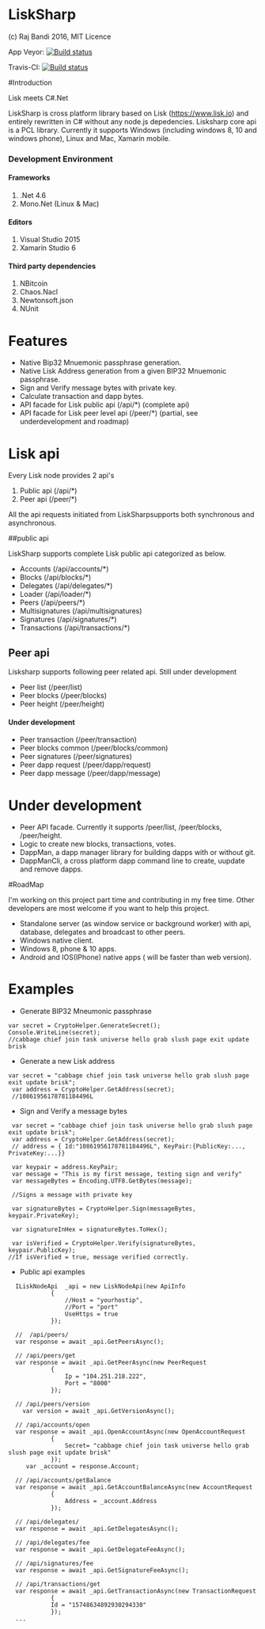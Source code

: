 # LiskSharp
(c) Raj Bandi 2016, MIT Licence

App Veyor: [![Build status](https://ci.appveyor.com/api/projects/status/ivsvl8jg4oi2mjq7?svg=true)](https://ci.appveyor.com/project/Rajbandi/lisksharp)

Travis-CI: [![Build status](https://travis-ci.org/Rajbandi/LiskSharp.svg?branch=master)](https://travis-ci.org/Rajbandi/LiskSharp)

#Introduction

Lisk meets C#.Net

LiskSharp is cross platform  library based on Lisk (https://www.lisk.io) and entirely rewritten in C# without any node.js depedencies. Lisksharp core api is a PCL library.  Currently it supports Windows (including windows 8, 10 and windows phone), Linux and Mac, Xamarin mobile. 

### Development Environment

#### Frameworks
1. .Net 4.6
2. Mono.Net (Linux & Mac)

#### Editors
1. Visual Studio 2015 
2. Xamarin Studio 6

#### Third party dependencies
1. NBitcoin
2. Chaos.Nacl
3. Newtonsoft.json
4. NUnit

# Features
- Native Bip32 Mnuemonic passphrase generation.
- Native Lisk Address generation from a given BIP32 Mnuemonic passphrase.
- Sign and Verify message bytes with private key. 
- Calculate transaction and dapp bytes.
- API facade for Lisk public api (/api/*) (complete api)
- API facade for Lisk peer level api (/peer/*) (partial, see underdevelopment and roadmap)

# Lisk api
Every Lisk node provides 2 api's 

1. Public api (/api/*)
2. Peer api (/peer/*)

All the api requests initiated from LiskSharpsupports both synchronous and asynchronous. 

##public api

LiskSharp supports complete Lisk public api categorized as below. 

- Accounts (/api/accounts/*)
- Blocks (/api/blocks/*)
- Delegates (/api/delegates/*)
- Loader (/api/loader/*)
- Peers (/api/peers/*)
- Multisignatures (/api/multisignatures)
- Signatures (/api/signatures/*)
- Transactions (/api/transactions/*)

## Peer api
Lisksharp supports following peer related api. Still under development

- Peer list (/peer/list)
- Peer blocks (/peer/blocks)
- Peer height (/peer/height) 

#### Under development
- Peer transaction (/peer/transaction)
- Peer blocks common (/peer/blocks/common)
- Peer signatures (/peer/signatures)
- Peer dapp request (/peer/dapp/request)
- Peer dapp message (/peer/dapp/message)


# Under development
- Peer API facade. Currently it supports /peer/list, /peer/blocks, /peer/height. 
- Logic to create new blocks,  transactions, votes.
- DappMan, a dapp manager library for building dapps with or without git.
- DappManCli, a cross platform dapp command line to create, uupdate and remove dapps.


#RoadMap 

I'm working on this project part time and contributing in my free time. Other developers are most welcome if you want to help this project.

- Standalone server (as window service or background worker) with api, database, delegates and broadcast to other peers.
- Windows native client.
- Windows 8, phone & 10 apps.
- Android and IOS(IPhone) native apps ( will be faster than web version).



# Examples

- Generate BIP32 Mneumonic passphrase
```
var secret = CryptoHelper.GenerateSecret(); 
Console.WriteLine(secret); 
//cabbage chief join task universe hello grab slush page exit update brisk
```
- Generate a new Lisk address
```
var secret = "cabbage chief join task universe hello grab slush page exit update brisk"; 
 var address = CryptoHelper.GetAddress(secret);
 //10861956178781184496L
 ```
- Sign and Verify a message bytes
```
 var secret = "cabbage chief join task universe hello grab slush page exit update brisk"; 
 var address = CryptoHelper.GetAddress(secret);
 // address = { Id:"10861956178781184496L", KeyPair:{PublicKey:..., PrivateKey:...}}
 
 var keypair = address.KeyPair;
 var message = "This is my first message, testing sign and verify"
 var messageBytes = Encoding.UTF8.GetBytes(message);
 
 //Signs a message with private key
 
 var signatureBytes = CryptoHelper.Sign(messageBytes, keypair.PrivateKey);
 
 var signatureInHex = signatureBytes.ToHex();
 
 var isVerified = CryptoHelper.Verify(signatureBytes, keypair.PublicKey);
//If isVerified = true, message verified correctly. 

 ```
- Public api examples

```
  ILiskNodeApi  _api = new LiskNodeApi(new ApiInfo
            {
                //Host = "yourhostip",
                //Port = "port"
                UseHttps = true
            });
  
  //  /api/peers/
  var response = await _api.GetPeersAsync(); 
  
  // /api/peers/get
  var response = await _api.GetPeerAsync(new PeerRequest
            {
                Ip = "104.251.218.222",
                Port = "8000"
            });
  
  // /api/peers/version
    var version = await _api.GetVersionAsync();
  
  // /api/accounts/open
  var response = await _api.OpenAccountAsync(new OpenAccountRequest
            {
                Secret= "cabbage chief join task universe hello grab slush page exit update brisk"
            });
     var _account = response.Account;
     
  // /api/accounts/getBalance
  var response = await _api.GetAccountBalanceAsync(new AccountRequest
            {
                Address = _account.Address
            });
            
  // /api/delegates/
  var response = await _api.GetDelegatesAsync();
  
  // /api/delegates/fee
  var response = await _api.GetDelegateFeeAsync();
  
  // /api/signatures/fee
  var response = await _api.GetSignatureFeeAsync();
  
  // /api/transactions/get
  var response = await _api.GetTransactionAsync(new TransactionRequest
            {
            Id = "15748634892930294330"
            });
  ...
  ```
